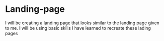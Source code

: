 # Landing-page
I will be creating a landing page that looks similar to the landing page given to me. I will be using basic skills I have learned to recreate these lading pages
